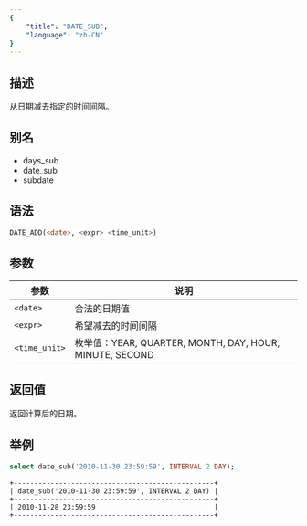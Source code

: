 ```yaml
---
{
    "title": "DATE_SUB",
    "language": "zh-CN"
}
---
```


## 描述

从日期减去指定的时间间隔。

## 别名

- days_sub
- date_sub
- subdate

## 语法

```sql
DATE_ADD(<date>, <expr> <time_unit>)
```

## 参数

| 参数 | 说明 |
| -- | -- |
| `<date>` | 合法的日期值 |
| `<expr>` | 希望减去的时间间隔 |
| `<time_unit>` | 枚举值：YEAR, QUARTER, MONTH, DAY, HOUR, MINUTE, SECOND |

## 返回值

返回计算后的日期。

## 举例

```sql
select date_sub('2010-11-30 23:59:59', INTERVAL 2 DAY);
```

```text
+-------------------------------------------------+
| date_sub('2010-11-30 23:59:59', INTERVAL 2 DAY) |
+-------------------------------------------------+
| 2010-11-28 23:59:59                             |
+-------------------------------------------------+
```